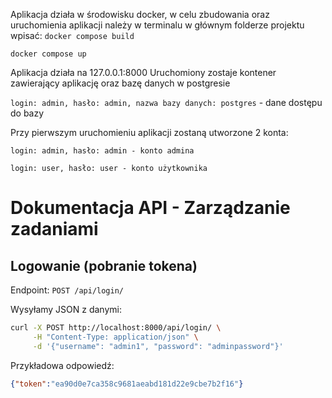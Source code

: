 Aplikacja działa w środowisku docker, w celu zbudowania oraz uruchomienia aplikacji należy w terminalu w głównym folderze projektu wpisać:
  `docker compose build`
  
  `docker compose up`

Aplikacja działa na 127.0.0.1:8000
Uruchomiony zostaje kontener zawierający aplikację oraz bazę danych w postgresie

  `login: admin, hasło: admin, nazwa bazy danych: postgres` - dane dostępu do bazy

Przy pierwszym uruchomieniu aplikacji zostaną utworzone 2 konta:

  `login: admin, hasło: admin - konto admina`
  
  `login: user, hasło: user - konto użytkownika`

# Dokumentacja API - Zarządzanie zadaniami

## Logowanie (pobranie tokena)

Endpoint: `POST /api/login/`

Wysyłamy JSON z danymi:

```bash
curl -X POST http://localhost:8000/api/login/ \
     -H "Content-Type: application/json" \
     -d '{"username": "admin1", "password": "adminpassword"}'
```
Przykładowa odpowiedź:
```json
{"token":"ea90d0e7ca358c9681aeabd181d22e9cbe7b2f16"}
```

    


